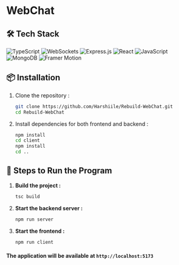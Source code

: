 # WebChat

## 🛠 Tech Stack
![TypeScript](https://img.shields.io/badge/TypeScript-3178C6.svg?style=for-the-badge&logo=typescript&logoColor=white)
![WebSockets](https://img.shields.io/badge/WebSockets-0088CC.svg?style=for-the-badge&logo=socket.io&logoColor=white)
![Express.js](https://img.shields.io/badge/Express.js-000000.svg?style=for-the-badge&logo=express&logoColor=white)
![React](https://img.shields.io/badge/React-61DAFB.svg?style=for-the-badge&logo=react&logoColor=black)
![JavaScript](https://img.shields.io/badge/JavaScript-F7DF1E.svg?style=for-the-badge&logo=javascript&logoColor=black)
![MongoDB](https://img.shields.io/badge/MongoDB-47A248.svg?style=for-the-badge&logo=mongodb&logoColor=white)
![Framer Motion](https://img.shields.io/badge/Framer%20Motion-0055FF.svg?style=for-the-badge&logo=framer&logoColor=white)



## 📦 Installation
1. Clone the repository :
   ```sh
   git clone https://github.com/Harshiile/Rebuild-WebChat.git
   cd Rebuild-WebChat
   ```

2. Install dependencies for both frontend and backend :
   ```sh
   npm install
   cd client
   npm install
   cd ..
   ```

## 🚀  Steps to Run the Program

1. **Build the project :**
   ```sh
   tsc build
   ```

2. **Start the backend server :**
   ```sh
   npm run server
   ```

3. **Start the frontend :**
   ```sh
   npm run client
   ```

#### The application will be available at `http://localhost:5173`